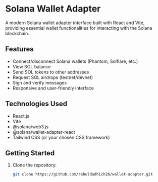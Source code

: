 # Solana Wallet Adapter

A modern Solana wallet adapter interface built with React and Vite, providing essential wallet functionalities for interacting with the Solana blockchain.

## Features

- Connect/disconnect Solana wallets (Phantom, Solflare, etc.)
- View SOL balance
- Send SOL tokens to other addresses
- Request SOL airdrops (testnet/devnet)
- Sign and verify messages
- Responsive and user-friendly interface

## Technologies Used

- React.js
- Vite
- @solana/web3.js
- @solana/wallet-adapter-react
- Tailwind CSS (or your chosen CSS framework)

## Getting Started

1. Clone the repository:
   ```bash
   git clone https://github.com/rahuldadhich26/wallet-adapter.git
